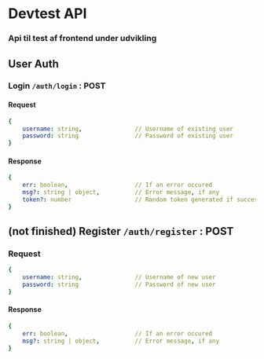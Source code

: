 # Devtest API
### Api til test af frontend under udvikling


## User Auth

### Login `/auth/login` : POST
#### Request
```yaml
{
    username: string,               // Username of existing user
    password: string                // Password of existing user
}
```
#### Response
```yaml
{
    err: boolean,                   // If an error occured
    msg?: string | object,          // Error message, if any
    token?: number                  // Random token generated if successful
}
```

## (not finished) Register `/auth/register` : POST

### Request
```yaml
{
    username: string,               // Username of new user
    password: string                // Password of new user
}
```

#### Response
```yaml
{
    err: boolean,                   // If an error occured
    msg?: string | object,          // Error message, if any
}
```


